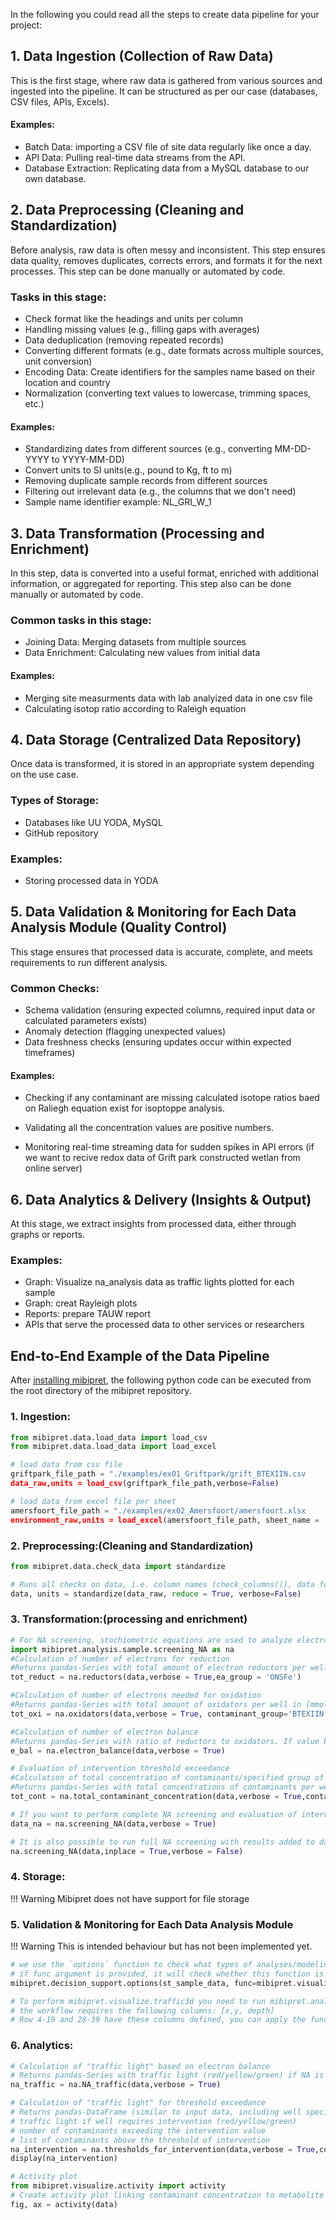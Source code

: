 
In the following you could read all the steps to create data pipeline for your project: 

## 1. Data Ingestion (Collection of Raw Data)
This is the first stage, where raw data is gathered from various sources and ingested into the pipeline. It can be structured as per our case (databases, CSV files, APIs, Excels).

#### Examples:
- Batch Data: importing a CSV file of site data regularly like once a day.
- API Data: Pulling real-time data streams from the API.
- Database Extraction: Replicating data from a MySQL database to our own database.


## 2. Data Preprocessing (Cleaning and Standardization)
Before analysis, raw data is often messy and inconsistent. This step ensures data quality, removes duplicates, corrects errors, and formats it for the next processes. This step can be done manually or automated by code.

### Tasks in this stage:
- Check format like the headings and units per column
- Handling missing values (e.g., filling gaps with averages)
- Data deduplication (removing repeated records)
- Converting different formats (e.g., date formats across multiple sources, unit conversion)
- Encoding Data: Create identifiers for the samples name based on their location and country
- Normalization (converting text values to lowercase, trimming spaces, etc.)

#### Examples:
- Standardizing dates from different sources (e.g., converting MM-DD-YYYY to YYYY-MM-DD)
- Convert units to SI units(e.g., pound to Kg, ft to m)
- Removing duplicate sample records from different sources
- Filtering out irrelevant data (e.g., the columns that we don't need)
- Sample name identifier example: NL_GRI_W_1

## 3. Data Transformation (Processing and Enrichment)
In this step, data is converted into a useful format, enriched with additional information, or aggregated for reporting. This step also can be done manually or automated by code.

### Common tasks in this stage:
- Joining Data: Merging datasets from multiple sources
- Data Enrichment: Calculating new values from initial data

#### Examples:
- Merging site measurments data with lab analyized data in one csv file
- Calculating isotop ratio according to Raleigh equation

## 4. Data Storage (Centralized Data Repository)
Once data is transformed, it is stored in an appropriate system depending on the use case.

### Types of Storage:
- Databases like UU YODA, MySQL
- GitHub repository

### Examples:
- Storing processed data in YODA

## 5. Data Validation & Monitoring for Each Data Analysis Module  (Quality Control)
This stage ensures that processed data is accurate, complete, and meets requirements to run different analysis.

### Common Checks:
- Schema validation (ensuring expected columns, required input data or calculated parameters exists)
- Anomaly detection (flagging unexpected values)
- Data freshness checks (ensuring updates occur within expected timeframes)

#### Examples:
- Checking if any contaminant are missing calculated isotope ratios baed on Raliegh equation exist for isoptoppe analysis. 
- Validating all the concentration values are positive numbers.  

- Monitoring real-time streaming data for sudden spikes in API errors (if we want to recive redox data of Grift park constructed wetlan from online server)

## 6. Data Analytics & Delivery (Insights & Output)
At this stage, we extract insights from processed data, either through graphs or reports.

### Examples:
- Graph: Visualize na_analysis data as traffic lights plotted for each sample
- Graph: creat Rayleigh plots
- Reports: prepare TAUW report
- APIs that serve the processed data to other services or researchers


## End-to-End Example of the Data Pipeline

After [installing mibipret](../index.md), the following python code can be executed from the root directory of the mibipret repository.

### 1. Ingestion:

```python
from mibipret.data.load_data import load_csv
from mibipret.data.load_data import load_excel

# load data from csv file
griftpark_file_path = "./examples/ex01_Griftpark/grift_BTEXIIN.csv
data_raw,units = load_csv(griftpark_file_path,verbose=False)

# load data from excel file per sheet 
amersfoort_file_path = "./examples/ex02_Amersfoort/amersfoort.xlsx
environment_raw,units = load_excel(amersfoort_file_path, sheet_name = 'environment', verbose = False)
```
    
### 2. Preprocessing:(Cleaning and Standardization)

```Python
from mibipret.data.check_data import standardize

# Runs all checks on data, i.e. column names (check_columns()), data format (check_data_frame()), units (check_units()), names (standard_names()) and values (check_values()) in one go and returns transformed data with standard column names and valueas in numerical type where possible. Data is reduced to those columns containing known quantities if reduce=true.
data, units = standardize(data_raw, reduce = True, verbose=False)
```

### 3. Transformation:(processing and enrichment)

```python
# For NA screening, stochiometric equations are used to analyze electron balance, here is how to perform NA screening step by step:
import mibipret.analysis.sample.screening_NA as na
#Calculation of number of electrons for reduction
#Returns pandas-Series with total amount of electron reductors per well in [mmol e-/l]:
tot_reduct = na.reductors(data,verbose = True,ea_group = 'ONSFe')

#Calculation of number of electrons needed for oxidation
#Returns pandas-Series with total amount of oxidators per well in [mmol e-/l]:
tot_oxi = na.oxidators(data,verbose = True, contaminant_group='BTEXIIN')

#Calculation of number of electron balance
#Returns pandas-Series with ratio of reductors to oxidators. If value below 1, available electrons for reduction are not sufficient for reaction and thus NA is potentially not taking place:
e_bal = na.electron_balance(data,verbose = True)

# Evaluation of intervention threshold exceedance
#Calculation of total concentration of contaminants/specified group of contaminants
#Returns pandas-Series with total concentrations of contaminants per well in [ug/l]:
tot_cont = na.total_contaminant_concentration(data,verbose = True,contaminant_group='BTEXIIN')

# If you want to perform complete NA screening and evaluation of intervention threshold exceedance in one go:
data_na = na.screening_NA(data,verbose = True)

# It is also possible to run full NA screening with results added to data using argument (inplace = True):
na.screening_NA(data,inplace = True,verbose = False)
```
### 4. Storage:

!!! Warning
    Mibipret does not have support for file storage

### 5. Validation & Monitoring for Each Data Analysis Module

!!! Warning
    This is intended behaviour but has not been implemented yet.

```python
# we use the `options` function to check what types of analyses/modeling/visualization/reports we can do on the dataset
# if func argument is provided, it will check whether this function is possible and if not what else is needed
mibipret.decision_support.options(st_sample_data, func=mibipret.visualize.traffic3d)

# To perform mibipret.visualize.traffic3d you need to run mibipret.analysis.na_screening
# the workflow requires the following columns: [x,y, depth]
# Row 4-19 and 28-39 have these columns defined, you can apply the function on these rows.
```

### 6. Analytics:

```python
# Calculation of "traffic light" based on electron balance
# Returns pandas-Series with traffic light (red/yellow/green) if NA is taking place based on electron balance. Red corresponds to a electron balance below 1 where available electrons for reduction are not sufficient and thus NA is potentially not taking place:
na_traffic = na.NA_traffic(data,verbose = True)

# Calculation of "traffic light" for threshold exceedance
# Returns pandas-DataFrame (similar to input data, including well specification) with intervention threshold exceedance analysis:
# traffic light if well requires intervention (red/yellow/green)
# number of contaminants exceeding the intervention value
# list of contaminants above the threshold of intervention
na_intervention = na.thresholds_for_intervention(data,verbose = True,contaminant_group='BTEXIIN')
display(na_intervention)

# Activity plot
from mibipret.visualize.activity import activity
# Create activity plot linking contaminant concentration to metabolite occurence based on NA screening
fig, ax = activity(data)
```
